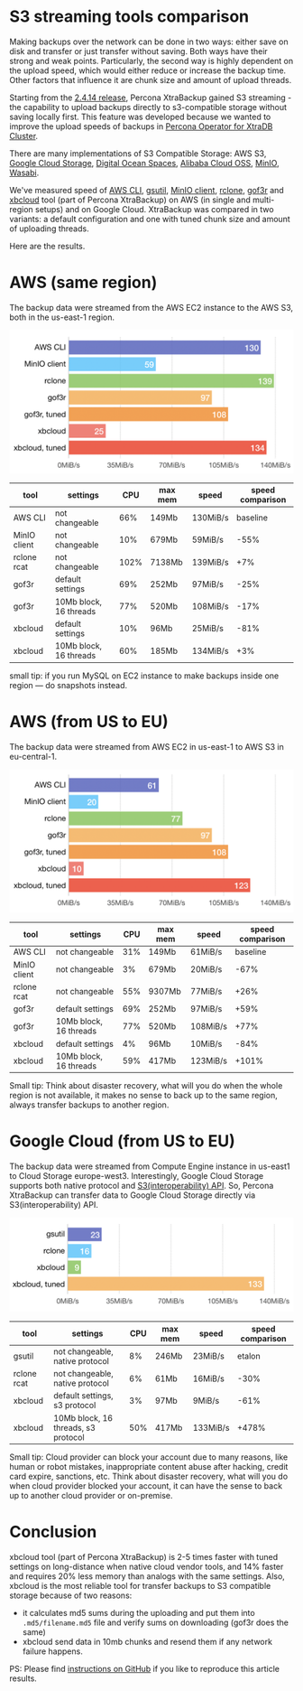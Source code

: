 # S3 streaming tools comparison

Making backups over the network can be done in two ways: either save on disk and transfer or just transfer without saving.
Both ways have their strong and weak points. Particularly, the second way is highly dependent on the upload speed, which would either reduce or increase the backup time. Other factors that influence it are chunk size and amount of upload threads.

Starting from the [2.4.14 release](https://www.percona.com/blog/2019/05/01/percona-xtrabackup-2-4-14-is-now-available/), Percona XtraBackup gained S3 streaming - the capability to upload backups directly to s3-compatible storage without saving locally first. This feature was developed because we wanted to improve the upload speeds of backups in [Percona Operator for XtraDB Cluster](https://www.percona.com/software/percona-kubernetes-operators).

There are many implementations of S3 Compatible Storage: AWS S3, [Google Cloud Storage](interoperability), [Digital Ocean Spaces](https://www.digitalocean.com/products/spaces/), [Alibaba Cloud OSS](https://www.alibabacloud.com/help/doc-detail/64919.htm), [MinIO](https://min.io), [Wasabi](https://wasabi.com).

We've measured speed of [AWS CLI](https://aws.amazon.com/cli/), [gsutil](https://cloud.google.com/storage/docs/gsutil), [MinIO client](https://docs.min.io/docs/minio-client-complete-guide), [rclone](https://rclone.org), [gof3r](https://github.com/rlmcpherson/s3gof3r) and [xbcloud](https://www.percona.com/doc/percona-xtrabackup/LATEST/xbcloud/xbcloud.html) tool (part of Percona XtraBackup) on AWS (in single and multi-region setups) and on Google Cloud. XtraBackup was compared in two variants: a default configuration and one with tuned chunk size and amount of uploading threads.

Here are the results.

# AWS (same region)
The backup data were streamed from the AWS EC2 instance to the AWS S3, both in the us-east-1 region.

![AWS same region image](./aws-same-region.png)

| tool         | settings               | CPU  | max mem | speed    | speed comparison |
| ------------ | ---------------------- | ---- | ------ | -------- | ---------------- |
| AWS CLI      | not changeable         |  66% |  149Mb | 130MiB/s | baseline |
| MinIO client | not changeable         |  10% |  679Mb |  59MiB/s | -55% |
| rclone rcat  | not changeable         | 102% | 7138Mb | 139MiB/s |  +7% |
| gof3r        | default settings       |  69% |  252Mb |  97MiB/s | -25% |
| gof3r        | 10Mb block, 16 threads |  77% |  520Mb | 108MiB/s | -17% |
| xbcloud      | default settings       |  10% |   96Mb |  25MiB/s | -81% |
| xbcloud      | 10Mb block, 16 threads |  60% |  185Mb | 134MiB/s |  +3% |

small tip: if you run MySQL on EC2 instance to make backups inside one region — do snapshots instead.

# AWS (from US to EU)
The backup data were streamed from AWS EC2 in us-east-1 to AWS S3 in eu-central-1.

![AWS multi region image](./aws-multi-region.png)

| tool         | settings               | CPU | max mem | speed    | speed comparison |
| ------------ | ---------------------- | --- | ------ | ---------| ---------------- |
| AWS CLI      | not changeable         | 31% |  149Mb |  61MiB/s | baseline |
| MinIO client | not changeable         |  3% |  679Mb |  20MiB/s |  -67% |
| rclone rcat  | not changeable         | 55% | 9307Mb |  77MiB/s |  +26% |
| gof3r        | default settings       | 69% |  252Mb |  97MiB/s |  +59% |
| gof3r        | 10Mb block, 16 threads | 77% |  520Mb | 108MiB/s |  +77% |
| xbcloud      | default settings       |  4% |   96Mb |  10MiB/s |  -84% |
| xbcloud      | 10Mb block, 16 threads | 59% |  417Mb | 123MiB/s | +101% |

Small tip: Think about disaster recovery, what will you do when the whole region is not available, it makes no sense to back up to the same region, always transfer backups to another region.

# Google Cloud (from US to EU)
The backup data were streamed from Compute Engine instance in us-east1 to Cloud Storage europe-west3.
Interestingly, Google Cloud Storage supports both native protocol and [S3(interoperability) API](https://cloud.google.com/storage/docs/interoperability).
So, Percona XtraBackup can transfer data to Google Cloud Storage directly via S3(interoperability) API.

![GCS multi region](./gcs-multi-region.png)

| tool        | settings                            | CPU | max mem | speed    | speed comparison |
| ----------- | ----------------------------------- | --- | ------- | ---------| ---------------- |
| gsutil      | not changeable, native protocol     |  8% |   246Mb |  23MiB/s | etalon |
| rclone rcat | not changeable, native protocol     |  6% |    61Mb |  16MiB/s |  -30% |
| xbcloud     | default settings, s3 protocol       |  3% |    97Mb |   9MiB/s |  -61% |
| xbcloud     | 10Mb block, 16 threads, s3 protocol | 50% |   417Mb | 133MiB/s | +478% |

Small tip: Cloud provider can block your account due to many reasons, like human or robot mistakes, inappropriate content abuse after hacking, credit card expire, sanctions, etc. Think about disaster recovery, what will you do when cloud provider blocked your account, it can have the sense to back up to another cloud provider or on-premise.

# Conclusion
xbcloud tool (part of Percona XtraBackup) is 2-5 times faster with tuned settings on long-distance when native cloud vendor tools, and 14% faster and requires 20% less memory than analogs with the same settings.
Also, xbcloud is the most reliable tool for transfer backups to S3 compatible storage because of two reasons:

* it calculates md5 sums during the uploading and put them into `.md5/filename.md5` file and verify sums on downloading (gof3r does the same)
* xbcloud send data in 10mb chunks and resend them if any network failure happens.

PS: Please find [instructions on GitHub](https://github.com/Percona-Lab/k8s-lab/tree/master/pxb-s3) if you like to reproduce this article results.
